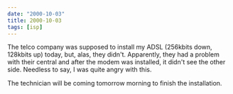 ```yaml
---
date: "2000-10-03"
title: 2000-10-03
tags: [isp]
---
```

The telco company was supposed to install my ADSL (256kbits down,
128kbits up) today, but, alas, they didn't. Apparently, they had a
problem with their central and after the modem was installed, it
didn't see the other side. Needless to say, I was quite angry with
this.

The technician will be coming tomorrow morning to finish the
installation.
